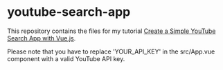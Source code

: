 # youtube-search-app

This repository contains the files for my tutorial [Create a Simple YouTube Search App with Vue.js](https://www.log2e.com/2019/02/create-a-simple-youtube-search-app-with-vue-js/).

Please note that you have to replace 'YOUR_API_KEY' in the src/App.vue component with a valid YouTube API key.